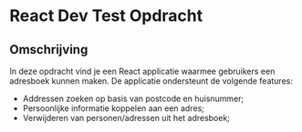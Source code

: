 # React Dev Test Opdracht

## Omschrijving
In deze opdracht vind je een React applicatie waarmee gebruikers een adresboek kunnen maken. De applicatie ondersteunt de volgende features:
- Addressen zoeken op basis van postcode en huisnummer;
- Persoonlijke informatie koppelen aan een adres;
- Verwijderen van personen/adressen uit het adresboek;

